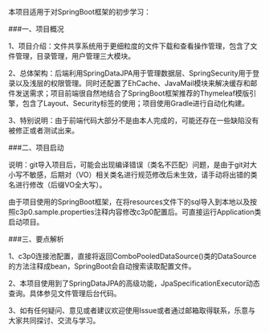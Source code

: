 本项目适用于对SpringBoot框架的初步学习：

###一、项目概况

1、项目介绍：文件共享系统用于更细粒度的文件下载和查看操作管理，包含了文件管理，目录管理，用户管理三大模块。

2、总体架构：后端利用SpringDataJPA用于管理数据层、SpringSecurity用于登录以及浅层的权限管理。同时还配置了EhCache、JavaMail模块来解决缓存和邮件发送需求；项目前端很自然地结合了SpringBoot框架推荐的Thymeleaf模版引擎，包含了Layout、Security标签的使用；项目使用Gradle进行自动化构建。

3、特别说明：由于前端代码大部分不是由本人完成的，可能还存在一些缺陷没有被修正或者测试出来。

###二、项目启动

说明：git导入项目后，可能会出现编译错误（类名不匹配）问题，是由于git对大小写不敏感，后期对（VO）相关类名进行规范修改后未生效，请手动将出错的类名进行修改（后缀VO全大写）。

由于项目使用的SpringBoot框架，在将resources文件下的sql导入到本地以及按照c3p0.sample.properties注释内容修改c3p0配置后。可直接运行Application类启动项目。

###三、要点解析

1、c3p0连接池配置，直接将返回ComboPooledDataSource()类的DataSource的方法注释成bean，SpringBoot会自动搜索读取配置文件。

2、本项目使用到了SpringDataJPA的高级功能，JpaSpecificationExecutor动态查询。具体参见文件管理后台代码。

3、如有任何疑问、意见或者建议欢迎使用Issue或者通过邮箱取得联系，乐意与大家共同探讨、交流与学习。